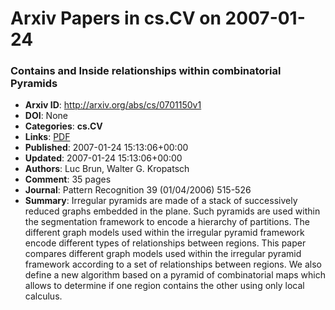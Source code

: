 # Arxiv Papers in cs.CV on 2007-01-24
### Contains and Inside relationships within combinatorial Pyramids
- **Arxiv ID**: http://arxiv.org/abs/cs/0701150v1
- **DOI**: None
- **Categories**: **cs.CV**
- **Links**: [PDF](http://arxiv.org/pdf/cs/0701150v1)
- **Published**: 2007-01-24 15:13:06+00:00
- **Updated**: 2007-01-24 15:13:06+00:00
- **Authors**: Luc Brun, Walter G. Kropatsch
- **Comment**: 35 pages
- **Journal**: Pattern Recognition 39 (01/04/2006) 515-526
- **Summary**: Irregular pyramids are made of a stack of successively reduced graphs embedded in the plane. Such pyramids are used within the segmentation framework to encode a hierarchy of partitions. The different graph models used within the irregular pyramid framework encode different types of relationships between regions. This paper compares different graph models used within the irregular pyramid framework according to a set of relationships between regions. We also define a new algorithm based on a pyramid of combinatorial maps which allows to determine if one region contains the other using only local calculus.



